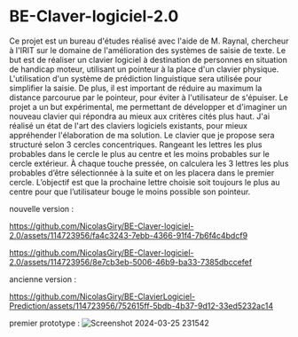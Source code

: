 # BE-Claver-logiciel-2.0

Ce projet est un bureau d'études réalisé avec l'aide de M. Raynal, chercheur à l'IRIT sur le domaine de l'amélioration des systèmes de saisie de texte. Le but est de réaliser un clavier logiciel à destination de personnes en situation de handicap moteur, utilisant un pointeur à la place d'un clavier physique. L'utilisation d'un système de prédiction linguistique sera utilisée pour simplifier la saisie. De plus, il est important de réduire au maximum la distance parcourue par le pointeur, pour éviter à l'utilisateur de s'épuiser.
Le projet a un but expérimental, me permettant de développer et d'imaginer un nouveau clavier qui répondra au mieux aux critères cités plus haut. J'ai réalisé un état de l'art des claviers logiciels existants, pour mieux appréhender l'élaboration de ma solution. Le clavier que je propose sera structuré selon 3 cercles concentriques. Rangeant les lettres les plus probables dans le cercle le plus au centre et les moins probables sur le cercle extérieur. À chaque touche pressée, on calculera les 3 lettres les plus probables d’être sélectionnée à la suite et on les placera dans le premier cercle. L’objectif est que la prochaine lettre choisie soit toujours le plus au centre pour que l’utilisateur bouge le moins possible son pointeur.

nouvelle version :

https://github.com/NicolasGiry/BE-Claver-logiciel-2.0/assets/114723956/fa4c3243-7ebb-4366-91f4-7b6f4c4bdcf9

https://github.com/NicolasGiry/BE-Claver-logiciel-2.0/assets/114723956/8e7cb3eb-5006-46b9-ba33-7385dbccefef

ancienne version :

https://github.com/NicolasGiry/BE-ClavierLogiciel-Prediction/assets/114723956/752615ff-5bdb-4b37-9d12-33ed5232ac14

premier prototype :
![Screenshot 2024-03-25 231542](https://github.com/NicolasGiry/BE-ClavierLogiciel-Prediction/assets/114723956/dfeabd96-a5b5-49fd-92f7-42cf5771a63c)
